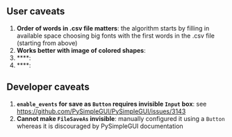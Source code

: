 ## User caveats
1. **Order of words in .csv file matters**: the algorithm starts by filling in available space choosing big fonts with the first words in the .csv file (starting from above)
2. **Works better with image of colored shapes**:
3. ****:
4. ****:


## Developer caveats
1. **`enable_events` for save as `Button` requires invisible `Input` box**: see https://github.com/PySimpleGUI/PySimpleGUI/issues/3143
2. **Cannot make `FileSaveAs` invisible**: manually configured it using a `Button` whereas it is discouraged by PySimpleGUI documentation 